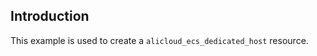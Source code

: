## Introduction

This example is used to create a `alicloud_ecs_dedicated_host` resource.

<!-- BEGIN_TF_DOCS -->

<!-- END_TF_DOCS -->

